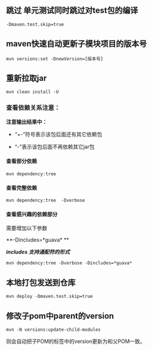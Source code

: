 ## 跳过 单元测试同时跳过对test包的编译

```
-Dmaven.test.skip=true
```

## maven快速自动更新子模块项目的版本号

```
mvn versions:set -DnewVersion=[版本号]
```

## 重新拉取jar

```
mvn clean install -U
```

### 查看依赖关系**注意：** 

**注意输出结果中：**

* “+-”符号表示该包后面还有其它依赖包

* “\-”表示该包后面不再依赖其它jar包

#### 查看部分依赖 

```
mvn dependency:tree
```

#### 查看完整依赖

```
mvn dependency:tree  -Dverbose
```

#### 查看感兴趣的依赖部分

需要增加以下参数

  **-Dincludes=\*guava\* **

***includes 支持通配符的形式***

```
mvn dependency:tree -Dverbose -Dincludes=*guava*
```

## 本地打包发送到仓库

```
mvn deploy -Dmaven.test.skip=true
```

## 修改子pom中parent的version

```
mvn -N versions:update-child-modules
```

则会自动把子POM的<parent>标签中的version更新为和父POM一致。

